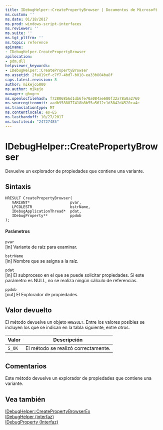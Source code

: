 ```yaml
---
title: IDebugHelper::CreatePropertyBrowser | Documentos de Microsoft
ms.custom: ''
ms.date: 01/18/2017
ms.prod: windows-script-interfaces
ms.reviewer: ''
ms.suite: ''
ms.tgt_pltfrm: ''
ms.topic: reference
apiname:
- IDebugHelper.CreatePropertyBrowser
apilocation:
- pdm.dll
helpviewer_keywords:
- IDebugHelper::CreatePropertyBrowser
ms.assetid: 2fa819cf-c7f7-4bd7-b018-ea33b804ba8f
caps.latest.revision: 8
author: mikejo5000
ms.author: mikejo
manager: ghogen
ms.openlocfilehash: f728068b6d1db6fe70a084ae680f32a78a0a2760
ms.sourcegitcommit: aadb9588877418b8b55a5612c1d3842d4520ca4c
ms.translationtype: MT
ms.contentlocale: es-ES
ms.lasthandoff: 10/27/2017
ms.locfileid: "24727485"
---
```

# <a name="idebughelpercreatepropertybrowser"></a>IDebugHelper::CreatePropertyBrowser
Devuelve un explorador de propiedades que contiene una variante.  
  
## <a name="syntax"></a>Sintaxis  
  
```  
HRESULT CreatePropertyBrowser(  
   VARIANT*                  pvar,  
   LPCOLESTR                 bstrName,  
   IDebugApplicationThread*  pdat,  
   IDebugProperty**          ppdob  
);  
```  
  
#### <a name="parameters"></a>Parámetros  
 `pvar`  
 [in] Variante de raíz para examinar.  
  
 `bstrName`  
 [in] Nombre que se asigna a la raíz.  
  
 `pdat`  
 [in] El subproceso en el que se puede solicitar propiedades. Si este parámetro es NULL, no se realiza ningún cálculo de referencias.  
  
 `ppdob`  
 [out] El Explorador de propiedades.  
  
## <a name="return-value"></a>Valor devuelto  
 El método devuelve un objeto `HRESULT`. Entre los valores posibles se incluyen los que se indican en la tabla siguiente, entre otros.  
  
|Valor|Descripción|  
|-----------|-----------------|  
|`S_OK`|El método se realizó correctamente.|  
  
## <a name="remarks"></a>Comentarios  
 Este método devuelve un explorador de propiedades que contiene una variante.  
  
## <a name="see-also"></a>Vea también  
 [IDebugHelper::CreatePropertyBrowserEx](../../winscript/reference/idebughelper-createpropertybrowserex.md)   
 [IDebugHelper (interfaz)](../../winscript/reference/idebughelper-interface.md)   
 [IDebugProperty (Interfaz)](../../winscript/reference/idebugproperty-interface.md)